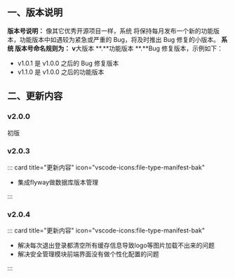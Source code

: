 ## 一、版本说明

**版本号说明：** 像其它优秀开源项目一样，系统 将保持每月发布一个新的功能版本，功能版本中如遇较为紧急或严重的 Bug，将及时推出 Bug 修复的小版本。
**系统 版本号命名规则为：** **v**大版本 **.**功能版本 **.**Bug 修复版本，示例如下：

- v1.0.1 是 v1.0.0 之后的 Bug 修复版本
- v1.1.0 是 v1.0.0 之后的功能版本

## 二、更新内容

### v2.0.0

初版





### v2.0.3



::: card title="更新内容" icon="vscode-icons:file-type-manifest-bak" 

- 集成flyway做数据库版本管理

 :::





### v2.0.4



::: card title="更新内容" icon="vscode-icons:file-type-manifest-bak" 

- 解决每次退出登录都清空所有缓存信息导致logo等图片加载不出来的问题
- 解决安全管理模块前端界面没有做个性化配置的问题

 :::





